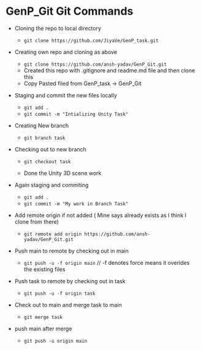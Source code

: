 # GenP_Git Git Commands

- Cloning the repo to local directory 
  - `git clone https://github.com/JiyaVe/GenP_task.git`
  


- Creating own repo and cloning as above
  - `git clone https://github.com/ansh-yadav/GenP_Git.git`
  - Created this repo with .gitignore and readme.md file and then clone this
  - Copy Pasted filed from GenP_task -> GenP_Git

- Staging and commit the new files locally
  - `git add .`
  - `git commit -m "Intializing Unity Task"`


- Creating New branch
  - `git branch task`

- Checking out to new branch
  - `git checkout task`

  - Done the Unity 3D scene work

- Again staging and commiting
  - `git add .`
  - `git commit -m "My work in Branch Task"`

- Add remote origin if not added ( Mine says already exists as I think I clone from there)
  - `git remote add origin https://github.com/ansh-yadav/GenP_Git.git`

- Push main to remote by checking out in main
  - `git push -u -f origin main`    // -f denotes force means it overides the existing files 

- Push task to remote by checking out in task
  - `git push -u -f origin task`

- Check out to main and merge task to main
  - `git merge task`

- push main after merge
  - `git push -u origin main`
